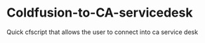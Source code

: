 # Coldfusion-to-CA-servicedesk
Quick cfscript that allows the user to connect into ca service desk 
